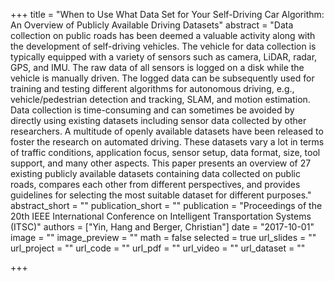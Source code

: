+++
title = "When to Use What Data Set for Your Self-Driving Car Algorithm: An Overview of Publicly Available Driving Datasets"
abstract = "Data collection on public roads has been deemed a valuable activity along with the development of self-driving vehicles. The vehicle for data collection is typically equipped with a variety of sensors such as camera, LiDAR, radar, GPS, and IMU. The raw data of all sensors is logged on a disk while the vehicle is manually driven. The logged data can be subsequently used for training and testing different algorithms for autonomous driving, e.g., vehicle/pedestrian detection and tracking, SLAM, and motion estimation. Data collection is time-consuming and can sometimes be avoided by directly using existing datasets including sensor data collected by other researchers. A multitude of openly available datasets have been released to foster the research on automated driving. These datasets vary a lot in terms of traffic conditions, application focus, sensor setup, data format, size, tool support, and many other aspects. This paper presents an overview of 27 existing publicly available datasets containing data collected on public roads, compares each other from different perspectives, and provides guidelines for selecting the most suitable dataset for different purposes."
abstract_short = ""
publication_short = ""
publication = "Proceedings of the 20th IEEE International Conference on Intelligent Transportation Systems (ITSC)"
authors = ["Yin, Hang and Berger, Christian"]
date = "2017-10-01"
image = ""
image_preview = ""
math = false
selected = true
url_slides = ""
url_project = ""
url_code = ""
url_pdf = ""
url_video = ""
url_dataset = ""

+++
